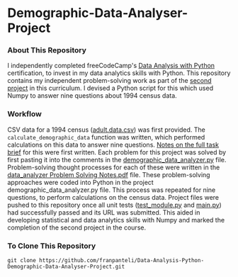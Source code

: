 # Demographic-Data-Analyser-Project
### About This Repository
I independently completed freeCodeCamp's [Data Analysis with Python](https://www.freecodecamp.org/learn/data-analysis-with-python#data-analysis-with-python-course) certification, to invest in my data analytics skills with Python. This repository contains my independent problem-solving work as part of the [second project](https://www.freecodecamp.org/learn/data-analysis-with-python/data-analysis-with-python-projects/demographic-data-analyzer) in this curriculum. I devised a Python script for this which used Numpy to answer nine questions about 1994 census data. 

### Workflow
CSV data for a 1994 census ([adult.data.csv](https://github.com/franpanteli/Data-Analysis-Python-Demographic-Data-Analyser-Project/tree/main/data)) was first provided. The `calculate_demographic_data` function was written, which performed calculations on this data to answer nine questions. [Notes on the full task brief](https://github.com/franpanteli/Data-Analysis-Python-Demographic-Data-Analyser-Project/blob/main/1%20project-task-notes.txt) for this were first written. Each problem for this project was solved by first pasting it into the comments in the [demographic_data_analyzer.py](https://github.com/franpanteli/Data-Analysis-Python-Demographic-Data-Analyser-Project/blob/main/demographic_data_analyzer.py) file. Problem-solving thought processes for each of these were written in the [data_analyzer Problem Solving Notes.pdf](https://github.com/franpanteli/Data-Analysis-Python-Demographic-Data-Analyser-Project/blob/main/data_analyzer%20Problem%20Solving%20Notes.pdf) file. These problem-solving approaches were coded into Python in the project demographic_data_analyzer.py file. This process was repeated for nine questions, to perform calculations on the census data. Project files were pushed to this repository once all unit tests ([test_module.py](https://github.com/franpanteli/Data-Analysis-Python-Demographic-Data-Analyser-Project/blob/main/test_module.py) and [main.py](https://github.com/franpanteli/Data-Analysis-Python-Demographic-Data-Analyser-Project/blob/main/main.py)) had successfully passed and its URL was submitted. This aided in developing statistical and data analytics skills with Numpy and marked the completion of the second project in the course. 

### To Clone This Repository
```
git clone https://github.com/franpanteli/Data-Analysis-Python-Demographic-Data-Analyser-Project.git
```
